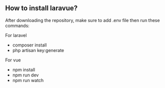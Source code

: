 ## How to install laravue?
After downloading the repository, make sure to add .env file then run these commands:

For laravel
- composer install
- php artisan key:generate

For vue
- npm install
- npm run dev
- npm run watch

